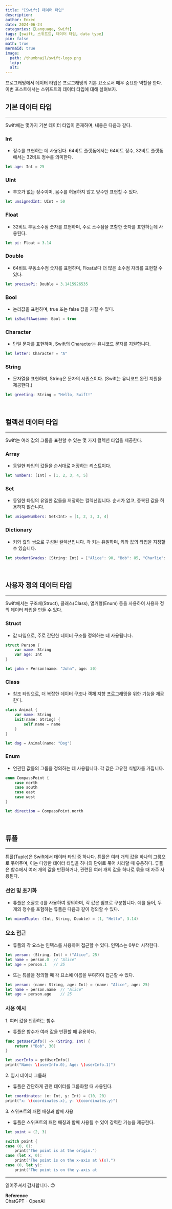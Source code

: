 ```yaml
---
title: "[Swift] 데이터 타입"
description: 
author: Enxec
date: 2024-06-24
categories: [Language, Swift]
tags: [swift, 스위프트, 데이터 타입, data type]
pin: false
math: true
mermaid: true
image:
  path: /thumbnail/swift-logo.png
  lqip: 
  alt: 
---
```


프로그래밍에서 데이터 타입은 프로그래밍의 기본 요소로서 매우 중요한 역할을 한다. 이번 포스트에서는 스위프트의 데이터 타입에 대해 살펴보자.

## 기본 데이터 타입
---
Swift에는 몇가지 기본 데이터 타입이 존재하며, 내용은 다음과 같다.

### Int
- 정수를 표현하는 데 사용된다. 64비트 플랫폼에서는 64비트 정수, 32비트 플랫폼에서는 32비트 정수를 의미한다.

```swift
let age: Int = 25
```

### UInt
- 부호가 없는 정수이며, 음수를 허용하지 않고 양수만 표현할 수 있다.

```swift
let unsignedInt: UInt = 50
```

### Float
- 32비트 부동소수점 숫자를 표현하며, 주로 소수점을 포함한 숫자를 표현하는데 사용된다.

```swift
let pi: Float = 3.14
```

### Double
- 64비트 부동소수점 숫자를 표현하며, Float보다 더 많은 소수점 자리를 표현할 수 있다.

```swift
let precisePi: Double = 3.1415926535
```

### Bool
- 논리값을 표현하며, true 또는 false 값을 가질 수 있다.

```swift
let isSwiftAwesome: Bool = true
```

### Character
- 단일 문자를 표현하며, Swift의 Character는 유니코드 문자를 지원합니다.

```swift
let letter: Character = "A"
```

### String
- 문자열을 표현하며, String은 문자의 시퀀스이다. (Swift는 유니코드 완전 지원을 제공한다.)

```swift
let greeting: String = "Hello, Swift!"
```

<br>

## 컬렉션 데이터 타입
---
Swift는 여러 값의 그룹을 표현할 수 있는 몇 가지 컬렉션 타입을 제공한다.

### Array
- 동일한 타입의 값들을 순서대로 저장하는 리스트이다.

```swift
let numbers: [Int] = [1, 2, 3, 4, 5]
```

### Set
- 동일한 타입의 유일한 값들을 저장하는 컬렉션입니다. 순서가 없고, 중복된 값을 허용하지 않습니다.

```swift
let uniqueNumbers: Set<Int> = [1, 2, 3, 3, 4]
```

### Dictionary
- 키와 값의 쌍으로 구성된 컬렉션입니다. 각 키는 유일하며, 키와 값의 타입을 지정할 수 있습니다.

```swift
let studentGrades: [String: Int] = ["Alice": 90, "Bob": 85, "Charlie": 88]
```

<br>

## 사용자 정의 데이터 타입
---
Swift에서는 구조체(Struct), 클래스(Class), 열거형(Enum) 등을 사용하여 사용자 정의 데이터 타입을 만들 수 있다.

### Struct
- 값 타입으로, 주로 간단한 데이터 구조를 정의하는 데 사용됩니다.

```swift
struct Person {
    var name: String
    var age: Int
}

let john = Person(name: "John", age: 30)
```

### Class
- 참조 타입으로, 더 복잡한 데이터 구조나 객체 지향 프로그래밍을 위한 기능을 제공한다.

```swift
class Animal {
    var name: String
    init(name: String) {
        self.name = name
    }
}

let dog = Animal(name: "Dog")
```

### Enum
- 연관된 값들의 그룹을 정의하는 데 사용됩니다. 각 값은 고유한 식별자를 가집니다.

```swift
enum CompassPoint {
    case north
    case south
    case east
    case west
}

let direction = CompassPoint.north
```

<br>

## 튜플
---
튜플(Tuple)은 Swift에서 데이터 타입 중 하나다. 튜플은 여러 개의 값을 하나의 그룹으로 묶어주며, 이는 다양한 데이터 타입을 하나의 단위로 묶어 처리할 때 유용하다. 튜플은 함수에서 여러 개의 값을 반환하거나, 관련된 여러 개의 값을 하나로 묶을 때 자주 사용된다.

### 선언 및 초기화
- 튜플은 소괄호 ()를 사용하여 정의하며, 각 값은 쉼표로 구분합니다. 예를 들어, 두 개의 정수를 포함하는 튜플은 다음과 같이 정의할 수 있다.

```swift
let mixedTuple: (Int, String, Double) = (1, "Hello", 3.14)
```

### 요소 접근
- 튜플의 각 요소는 인덱스를 사용하여 접근할 수 있다. 인덱스는 0부터 시작한다.

```swift
let person: (String, Int) = ("Alice", 25)
let name = person.0  // "Alice"
let age = person.1   // 25
```

- 또는 튜플을 정의할 때 각 요소에 이름을 부여하여 접근할 수 있다.

```swift
let person: (name: String, age: Int) = (name: "Alice", age: 25)
let name = person.name  // "Alice"
let age = person.age    // 25
```

### 사용 예시
1\. 여러 값을 반환하는 함수
  - 튜플은 함수가 여러 값을 반환할 때 유용하다.

  ```swift
  func getUserInfo() -> (String, Int) {
      return ("Bob", 30)
  }

  let userInfo = getUserInfo()
  print("Name: \(userInfo.0), Age: \(userInfo.1)")
  ```

2\. 임시 데이터 그룹화
  - 튜플은 간단하게 관련 데이터를 그룹화할 때 사용된다.

  ```swift
  let coordinates: (x: Int, y: Int) = (10, 20)
  print("x: \(coordinates.x), y: \(coordinates.y)")
  ```

3\. 스위프트의 패턴 매칭과 함께 사용
  - 튜플은 스위프트의 패턴 매칭과 함께 사용될 수 있어 강력한 기능을 제공한다.

  ```swift
  let point = (2, 3)

  switch point {
  case (0, 0):
      print("The point is at the origin.")
  case (let x, 0):
      print("The point is on the x-axis at \(x).")
  case (0, let y):
      print("The point is on the y-axis at
  ```

---

읽어주셔서 감사합니다. 😊 

__Reference__  
ChatGPT - OpenAI